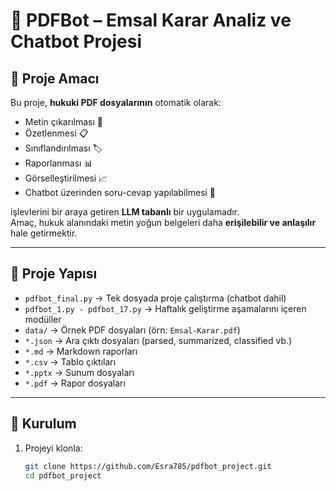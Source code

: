 # 📑 PDFBot – Emsal Karar Analiz ve Chatbot Projesi

## 🔎 Proje Amacı
Bu proje, **hukuki PDF dosyalarının** otomatik olarak:
- Metin çıkarılması 📝
- Özetlenmesi 📋
- Sınıflandırılması 🏷️
- Raporlanması 📊
- Görselleştirilmesi 📈
- Chatbot üzerinden soru-cevap yapılabilmesi 🤖  

işlevlerini bir araya getiren **LLM tabanlı** bir uygulamadır.  
Amaç, hukuk alanındaki metin yoğun belgeleri daha **erişilebilir ve anlaşılır** hale getirmektir.

---

## 📂 Proje Yapısı

- `pdfbot_final.py` → Tek dosyada proje çalıştırma (chatbot dahil)  
- `pdfbot_1.py - pdfbot_17.py` → Haftalık geliştirme aşamalarını içeren modüller  
- `data/` → Örnek PDF dosyaları (örn: `Emsal-Karar.pdf`)  
- `*.json` → Ara çıktı dosyaları (parsed, summarized, classified vb.)  
- `*.md` → Markdown raporları  
- `*.csv` → Tablo çıktıları  
- `*.pptx` → Sunum dosyaları  
- `*.pdf` → Rapor dosyaları  

---

## 🚀 Kurulum

1. Projeyi klonla:
   ```bash
   git clone https://github.com/Esra785/pdfbot_project.git
   cd pdfbot_project
